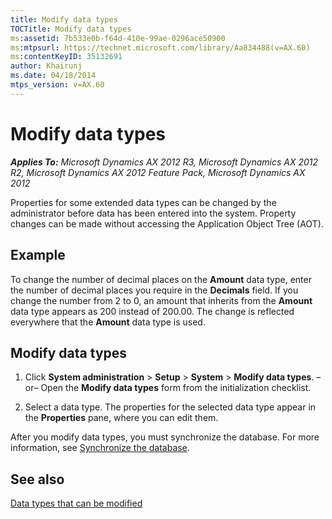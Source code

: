 ```yaml
---
title: Modify data types
TOCTitle: Modify data types
ms:assetid: 7b533e0b-f64d-410e-99ae-0296ace50900
ms:mtpsurl: https://technet.microsoft.com/library/Aa834488(v=AX.60)
ms:contentKeyID: 35132691
author: Khairunj
ms.date: 04/18/2014
mtps_version: v=AX.60
---
```


# Modify data types 


_**Applies To:** Microsoft Dynamics AX 2012 R3, Microsoft Dynamics AX 2012 R2, Microsoft Dynamics AX 2012 Feature Pack, Microsoft Dynamics AX 2012_

Properties for some extended data types can be changed by the administrator before data has been entered into the system. Property changes can be made without accessing the Application Object Tree (AOT).

## Example

To change the number of decimal places on the **Amount** data type, enter the number of decimal places you require in the **Decimals** field. If you change the number from 2 to 0, an amount that inherits from the **Amount** data type appears as 200 instead of 200.00. The change is reflected everywhere that the **Amount** data type is used.

## Modify data types

1.  Click **System administration** \> **Setup** \> **System** \> **Modify data types**. –or– Open the **Modify data types** form from the initialization checklist.

2.  Select a data type. The properties for the selected data type appear in the **Properties** pane, where you can edit them.

After you modify data types, you must synchronize the database. For more information, see [Synchronize the database](synchronize-the-database.md).

## See also

[Data types that can be modified](https://technet.microsoft.com/library/aa496486\(v=ax.60\))

  


